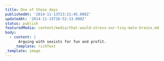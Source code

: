 ```yaml
---
title: One of those days
publishedAt: '2014-11-13T23:21:45.000Z'
updatedAt: '2014-11-15T16:52:13.000Z'
status: publish
featuredMedia: content/media/that-would-stress-our-tiny-male-brains.md
body:
  - content: |
      Arguing with sexists for fun and profit.
    _template: richText
_template: image
---
```


